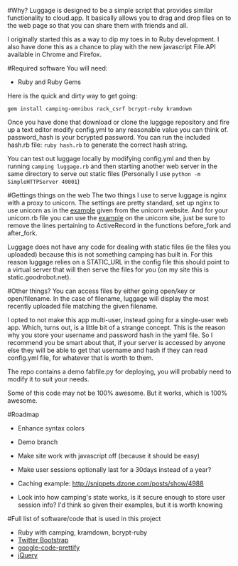 #Why?
Luggage is designed to be a simple script that provides similar
functionality to cloud.app. It basically allows you to drag and drop
files on to the web page so that you can share them with friends and
all. 

I originally started this as a way to dip my toes in to Ruby
development. I also have done this as a chance to play with the new
javascript File.API available in Chrome and Firefox. 

#Required software
You will need:
* Ruby and Ruby Gems

Here is the quick and dirty way to get going:

`gem install camping-omnibus rack_csrf bcrypt-ruby kramdown`

Once you have done that download or clone the luggage repository and
fire up a text editor modify config.yml to any reasonable value you can
think of.  password\_hash is your bcrypted password. You can run the
included hash.rb file: `ruby hash.rb` to generate the correct hash
string. 

You can test out luggage locally by modifying config.yml and then by
running `camping luggage.rb` and then starting another web server in the
same directory to serve out static files (Personally I use `python -m
SimpleHTTPServer 40001`)

#Gettings things on the web
The two things I use to serve luggage is nginx with a proxy to unicorn.
The settings are pretty standard, set up nginx to use unicorn as in the
[example](http://unicorn.bogomips.org/examples/nginx.conf) given from
the unicorn website. And for your unicorn.rb file you can use the
[example](http://unicorn.bogomips.org/examples/unicorn.conf.rb) on the
unicorn site, just be sure to remove the lines pertaining to
ActiveRecord in the functions before_fork and after_fork.

Luggage does not have any code for dealing with static files (ie the
files you uploaded) because this is not something camping has built in.
For this reason luggage relies on a STATIC_URL in the config file this
should point to a virtual server that will then serve the files for you
(on my site this is static.goodrobot.net).

#Other things?
You can access files by either going open/key or open/filename. In the
case of filename, luggage will display the most recently uploaded file
matching the given filename.

I opted to not make this app multi-user, instead going for a single-user
web app. Which, turns out, is a little bit of a strange concept. This is
the reason why you store your username and password hash in the yaml
file. So I recommend you be smart about that, if your server is accessed
by anyone else they will be able to get that username and hash if they
can read config.yml file, for whatever that is worth to them. 

The repo contains a demo fabfile.py for deploying, you will probably
need to modify it to suit your needs.

Some of this code may not be 100% awesome. But it works, which is 100%
awesome.

#Roadmap
* Enhance syntax colors
* Demo branch

* Make site work with javascript off (because it should be easy)

* Make user sessions optionally last for a 30days instead of a year?
* Caching example: http://snippets.dzone.com/posts/show/4988
* Look into how camping's state works, is it secure enough to store
  user session info? I'd think so given their examples, but it is worth
  knowing

#Full list of software/code that is used in this project
* Ruby with camping, kramdown, bcrypt-ruby
* [Twitter Bootstrap](http://twitter.github.com/bootstrap/)
* [google-code-prettify](http://code.google.com/p/google-code-prettify/)
* [jQuery](http://jquery.com/)
